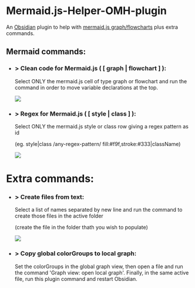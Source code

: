 # Mermaid.js-Helper-OMH-plugin
An [Obsidian](https://obsidian.md/) plugin to help with [mermaid.js graph/flowcharts](https://mermaid.js.org/syntax/flowchart.html) plus extra commands.

## Mermaid commands:

- ### \> Clean code for Mermaid.js ( [ graph | flowchart ] ):
  Select ONLY the mermaid.js cell of type graph or flowchart and run the command in order to move variable declarations at the top.
  
  ![](https://github.com/FrancescoDiCursi/Obsidian-Mermaid.js-Helper-OMH-plugin/blob/main/gifs/obsidian%20clean%20text.gif)


- ### \> Regex for Mermaid.js ( [ style | class ] ):
  Select ONLY the mermaid.js style or class row giving a regex pattern as id
  
  (eg. style|class /any-regex-pattern/ fill:#f9f,stroke:#333|className)
  
   ![](https://github.com/FrancescoDiCursi/Obsidian-Mermaid.js-Helper-OMH-plugin/blob/main/gifs/obsidian%20style%20re.gif)

  
# Extra commands:
  
 - ### \> Create files from text:
    Select a list of names separated by new line and run the command to create those files in the active folder
  
    (create the file in the folder thath you wish to populate)
    
    ![](https://github.com/FrancescoDiCursi/Obsidian-Mermaid.js-Helper-OMH-plugin/blob/main/gifs/obsidian%20files.gif)
    
- ### \> Copy global colorGroups to local graph:
    Set the colorGroups in the global graph view, then open a file and run the command 'Graph view: open local graph'. Finally, in the same active file, run this plugin command and restart Obsidian.


